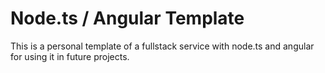 # Node.ts / Angular Template
This is a personal template of a fullstack service with node.ts and angular for using it in future projects.
